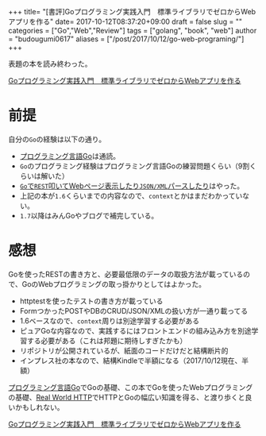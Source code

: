 +++
title= "[書評]Goプログラミング実践入門　標準ライブラリでゼロからWebアプリを作る"
date= 2017-10-12T08:37:20+09:00
draft = false
slug = ""
categories = ["Go","Web","Review"]
tags = ["golang", "book", "web"]
author = "budougumi0617"
aliases = ["/post/2017/10/12/go-web-programing/"]
+++

表題の本を読み終わった。

[Goプログラミング実践入門　標準ライブラリでゼロからWebアプリを作る](http://amzn.to/2g2Op1E)

# 前提
自分の`Go`の経験は以下の通り。

- [プログラミング言語Go](http://amzn.to/2ycX1uH)は通読。
- `Go`のプログラミング経験はプログラミング言語Goの練習問題くらい（9割くらいは解いた）
- [`Go`で`REST`叩いてWebページ表示したり`JSON/XML`パースしたり](https://github.com/budougumi0617/gopl/tree/master/ch04/ex14)はやった。
- 上記の本が`1.6`くらいまでの内容なので、`context`とかはまだわかっていない。
- `1.7`以降はみんGoやブログで補完している。


# 感想
Goを使ったRESTの書き方と、必要最低限のデータの取扱方法が載っているので、GoのWebプログラミングの取っ掛かりとしてはよかった。

- httptestを使ったテストの書き方が載っている
- FormつかったPOSTやDBのCRUD/JSON/XMLの扱い方が一通り載ってる
- 1.6ベースなので、`context`周りは別途学習する必要がある
- ピュアGoな内容なので、実践するにはフロントエンドの組み込み方を別途学習する必要がある（これは邦題に期待しすぎたかも）
- リポジトリが公開されているが、紙面のコードだけだと結構断片的
- インプレス社の本なので、結構Kindleで半額になる（2017/10/12現在、半額）

[プログラミング言語Go](http://amzn.to/2ycX1uH)でGoの基礎、この本でGoを使ったWebプログラミングの基礎、[Real World HTTP](http://amzn.to/2yeoPyW)でHTTPとGoの幅広い知識を得る、と渡り歩くと良いかもしれない。

[Goプログラミング実践入門　標準ライブラリでゼロからWebアプリを作る](http://amzn.to/2g2Op1E)
